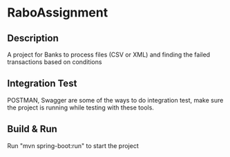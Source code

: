 # RaboAssignment

## Description
A project for Banks to process files (CSV or XML) and finding the failed transactions based on conditions

## Integration Test
POSTMAN, Swagger are some of the ways to do integration test, make sure the project is running while testing with these tools.

## Build & Run
Run "mvn spring-boot:run" to start the project
